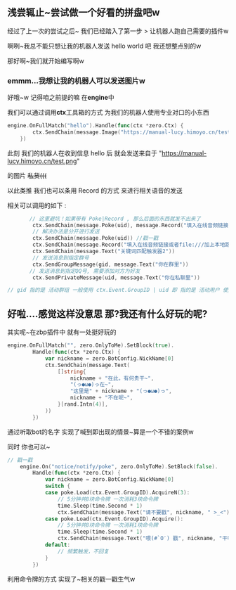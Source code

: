 ## 浅尝辄止~尝试做一个好看的拼盘吧w

经过了上一次的尝试之后~ 我们已经踏入了第一步 > 让机器人跑自己需要的插件w
 

啊咧~我总不能只想让我的机器人发送 hello world 吧 我还想整点别的w

那好啊~我们就开始编写啊w



### emmm...我想让我的机器人可以发送图片w

好哦~w 记得咱之前提的嘛 在**engine**中

我们可以通过调用**ctx**工具箱的方式 为我们的机器人使用专业对口的小东西

```go
engine.OnFullMatch("hello").Handle(func(ctx *zero.Ctx) { 
		ctx.SendChain(message.Image("https://manual-lucy.himoyo.cn/test.png"))
	}) 
```

此刻 我们的机器人在收到信息 hello 后 就会发送来自于 "https://manual-lucy.himoyo.cn/test.png"

的图片 ~~私货(((~~

以此类推 我们也可以条用 Record 的方式 来进行相关语音的发送

相关可以调用的如下 : 

```go
       // 这里避坑！如果带有 Poke|Record , 那么后面的东西就发不出来了
		ctx.SendChain(message.Poke(uid), message.Record("填入在线音频链接或者file:///加上本地路径"), message.Text("关键词匹配触发器2"))
		// 解决办法是分开进行发送
		ctx.SendChain(message.Poke(uid)) //戳一戳
		ctx.SendChain(message.Record("填入在线音频链接或者file:///加上本地路径"))
		ctx.SendChain(message.Text("关键词匹配触发器2"))
		// 发送消息到指定群号
		ctx.SendGroupMessage(gid, message.Text("你在群里"))
       // 发送消息到指定QQ号, 需要添加对方为好友
		ctx.SendPrivateMessage(uid, message.Text("你在私聊里"))

// gid 指的是 活动群组 一般使用 ctx.Event.GroupID | uid 即 指的是 活动用户 使用 ctx.Event.UserID
```

## 好啦....感觉这样没意思 那?我还有什么好玩的呢?

其实呢~在zbp插件中 就有一处挺好玩的

```go
engine.OnFullMatch("", zero.OnlyToMe).SetBlock(true).
		Handle(func(ctx *zero.Ctx) {
			var nickname = zero.BotConfig.NickName[0]
			ctx.SendChain(message.Text(
				[]string{
					nickname + "在此，有何贵干~",
					"(っ●ω●)っ在~",
					"这里是" + nickname + "(っ●ω●)っ",
					nickname + "不在呢~",
				}[rand.Intn(4)],
			))
		})
```

通过听取bot的名字 实现了喊到即出现的情景~算是一个不错的案例w



同时 你也可以~

```go
// 戳一戳
	engine.On("notice/notify/poke", zero.OnlyToMe).SetBlock(false).
		Handle(func(ctx *zero.Ctx) {
			var nickname = zero.BotConfig.NickName[0]
			switch {
			case poke.Load(ctx.Event.GroupID).AcquireN(3):
				// 5分钟共8块命令牌 一次消耗3块命令牌
				time.Sleep(time.Second * 1)
				ctx.SendChain(message.Text("请不要戳", nickname, " >_<"))
			case poke.Load(ctx.Event.GroupID).Acquire():
				// 5分钟共8块命令牌 一次消耗1块命令牌
				time.Sleep(time.Second * 1)
				ctx.SendChain(message.Text("喂(#`O′) 戳", nickname, "干嘛！"))
			default:
				// 频繁触发，不回复
			}
		})
```

利用命令牌的方式 实现了~相关的戳一戳生气w





